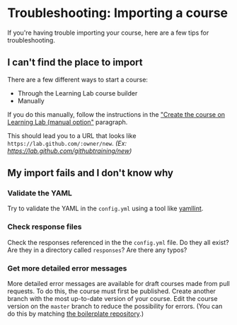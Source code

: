 # Troubleshooting: Importing a course

If you're having trouble importing your course, here are a few tips for troubleshooting.

## I can't find the place to import

There are a few different ways to start a course:

- Through the Learning Lab course builder
- Manually

If you do this manually, follow the instructions in the ["Create the course on Learning Lab (manual option"](https://lab.github.com/docs/course-ownership-and-repositories#manual-repository-setup) paragraph.

This should lead you to a URL that looks like `https://lab.github.com/:owner/new`. _(Ex: https://lab.github.com/githubtraining/new)_

## My import fails and I don't know why

### Validate the YAML

Try to validate the YAML in the `config.yml` using a tool like [yamllint](http://www.yamllint.com/).

### Check response files

Check the responses referenced in the the `config.yml` file. Do they all exist? Are they in a directory called `responses`? Are there any typos?

### Get more detailed error messages

More detailed error messages are available for draft courses made from pull requests. To do this, the course must first be published. Create another branch with the most up-to-date version of your course. Edit the course version on the `master` branch to reduce the possibility for errors. (You can do this by matching [the boilerplate repository](https://github.com/githubtraining/write-a-ll-course-template/blob/master/config.yml).)